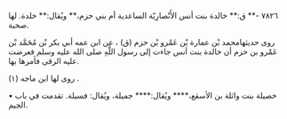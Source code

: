 ٧٨٢٦ -** ق:** خالدة بنت أنس الأَنْصارِيّة الساعدية أم بني حزم،** ويُقال:** خلدة. لها صحبة.

روى حديثهامحمد بْن عمارة بْن عَمْرو بْن حزم (ق) ، عن ابن عمه أبي بكر بْن مُحَمَّد بْن عَمْرو بن حزم أن خالدة بنت أنس جاءت إلى رسول اللَّهِ صلى الله عليه وسلم فعرضت عليه الرقى فأمرها بها.

روى لها ابن ماجه (١) .

• خصيلة بنت واثلة بن الأسقع،**** ويُقال:**** جميلة، ويُقال: فسيلة. تقدمت في باب الجيم.